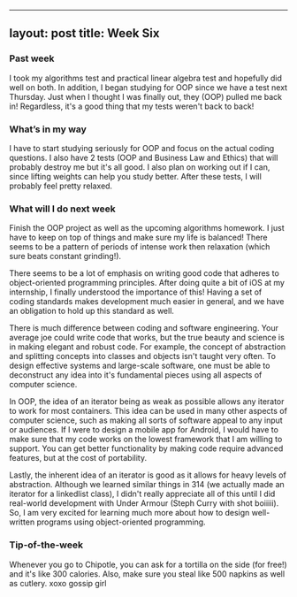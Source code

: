 
---
layout: post
title: Week Six
---

### Past week
I took my algorithms test and practical linear algebra test and hopefully did well on both. In addition, I began studying for OOP since we have a test next Thursday. Just when I thought I was finally out, they (OOP) pulled me back in! Regardless, it's a good thing that my tests weren't back to back!
### What’s in my way
I have to start studying seriously for OOP and focus on the actual coding questions. I also have 2 tests (OOP and Business Law and Ethics) that will probably destroy me but it's all good. I also plan on working out if I can, since lifting weights can help you study better. After these tests, I will probably feel pretty relaxed.
### What will I do next week
Finish the OOP project as well as the upcoming algorithms homework. I just have to keep on top of things and make sure my life is balanced! There seems to be a pattern of periods of intense work then relaxation (which sure beats constant grinding!).

There seems to be a lot of emphasis on writing good code that adheres to object-oriented programming principles. After doing quite a bit of iOS at my internship, I finally understood the importance of this! Having a set of coding standards makes development much easier in general, and we have an obligation to hold up this standard as well.

There is much difference between coding and software engineering. Your average joe could write code that works, but the true beauty and science is in making elegant and robust code. For example, the concept of abstraction and splitting concepts into classes and objects isn't taught very often. To design effective systems and large-scale software, one must be able to deconstruct any idea into it's fundamental pieces using all aspects of computer science.

In OOP, the idea of an iterator being as weak as possible allows any iterator to work for most containers. This idea can be used in many other aspects of computer science, such as making all sorts of software appeal to any input or audiences. If I were to design a mobile app for Android, I would have to make sure that my code works on the lowest framework that I am willing to support. You can get better functionality by making code require advanced features, but at the cost of portability.

Lastly, the inherent idea of an iterator is good as it allows for heavy levels of abstraction. Although we learned similar things in 314 (we actually made an iterator for a linkedlist class), I didn't really appreciate all of this until I did real-world development with Under Armour (Steph Curry with shot boiiiii). So, I am very excited for learning much more about how to design well-written programs using object-oriented programming.

### Tip-of-the-week
Whenever you go to Chipotle, you can ask for a tortilla on the side (for free!) and it's like 300 calories. Also, make sure you steal like 500 napkins as well as cutlery. xoxo gossip girl
